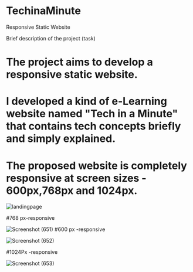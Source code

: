 # TechinaMinute
Responsive Static Website

Brief description of the project (task)
# The project aims to develop a responsive static website.
# I developed a kind of e-Learning website named "Tech in a Minute" that contains tech concepts briefly and simply explained.
# The proposed website is completely responsive at screen sizes - 600px,768px and 1024px.
![landingpage](https://github.com/keerthana0109v/TechinaMinute/assets/140523450/f089522b-c244-493c-8f64-a4c6d9f5db26)


#768 px-responsive

![Screenshot (651)](https://github.com/keerthana0109v/TechinaMinute/assets/140523450/9c0a280b-36b0-45f7-8fbd-6ef24145333c)
#600 px -responsive

![Screenshot (652)](https://github.com/keerthana0109v/TechinaMinute/assets/140523450/9fe09266-edab-408c-8a85-1ea20e4497b4)

#1024Px -responsive

![Screenshot (653)](https://github.com/keerthana0109v/TechinaMinute/assets/140523450/d217d6b0-11c3-4dbc-8080-0e25b50ff06a)
